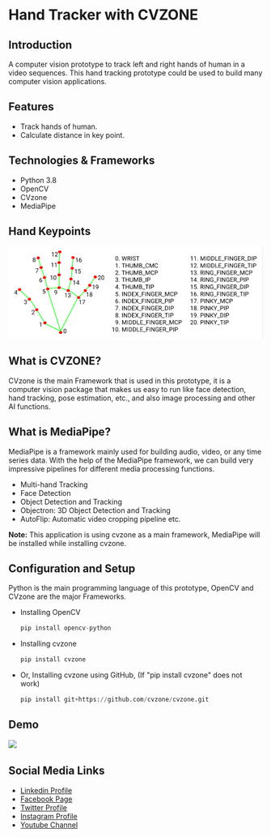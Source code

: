 # Hand Tracker with CVZONE

## Introduction

A computer vision prototype to track left and right hands of human in a video sequences. This hand tracking prototype could be used to build many computer vision applications.


## Features
- Track hands of human.
- Calculate distance in key point.


## Technologies & Frameworks

- Python 3.8
- OpenCV
- CVzone
- MediaPipe

## Hand Keypoints

![](github-readme-content/hand.png)

## What is CVZONE?

CVzone is the main Framework that is used in this prototype, it is a computer vision package that makes us easy to run like face detection, hand tracking, pose estimation, etc., and also image processing and other AI functions.

## What is MediaPipe?

MediaPipe is a framework mainly used for building audio, video, or any time series data. With the help of the MediaPipe framework, we can build very impressive pipelines for different media processing functions.

- Multi-hand Tracking
- Face Detection
- Object Detection and Tracking
- Objectron: 3D Object Detection and Tracking
- AutoFlip: Automatic video cropping pipeline etc.


**Note:** This application is using cvzone as a main framework, MediaPipe will be installed while installing cvzone.

## Configuration and Setup

Python is the main programming language of this prototype, OpenCV and CVzone are the major Frameworks.


- Installing OpenCV

  ```python
  pip install opencv-python
  ```

- Installing cvzone

    ```python
    pip install cvzone
    ```

- Or, Installing cvzone using GitHub, (If "pip install cvzone" does not work)

    ```python
    pip install git+https://github.com/cvzone/cvzone.git
    ```


## Demo

![](github-readme-content/demo.gif)

Social Media Links
---

* [Linkedin Profile](https://www.linkedin.com/in/gunarakulangunaretnam/)
* [Facebook Page](https://www.facebook.com/gunarakulangunaretnam)
* [Twitter Profile](https://twitter.com/gunarakulan)
* [Instagram Profile](https://www.instagram.com/gunarakulangunaretnam/)
* [Youtube Channel](https://www.youtube.com/channel/UCMWkED5sabgVZSCKjZuRJXA)
